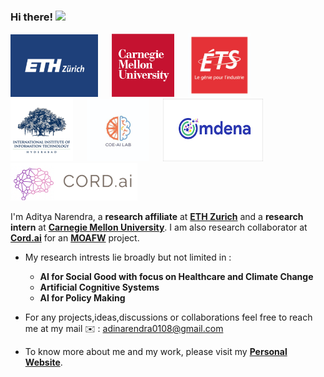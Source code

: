 ### Hi there! <img src="https://raw.githubusercontent.com/MartinHeinz/MartinHeinz/master/wave.gif" width="25">

<p float="center">
  <img src="https://github.com/AdiNarendra98/AdiNarendra98/blob/main/ss/eth1.png"  width="140" height="100"/>
  &emsp;
  <img src="https://github.com/AdiNarendra98/AdiNarendra98/blob/main/ss/cmu%20logo.jpg"  width="100"/>
  &emsp;
  <img src="https://github.com/AdiNarendra98/AdiNarendra98/blob/main/ss/ets.png"  width="100"/>
  &emsp;
  <img src="https://github.com/AdiNarendra98/AdiNarendra98/blob/main/ss/iiithyd.png"  width="100"/>
  &emsp;
  <img src="https://github.com/AdiNarendra98/AdiNarendra98/blob/main/ss/coe%20ai%20logo.jpg"  width="100"/>
  &emsp;
  <img src="https://github.com/AdiNarendra98/AdiNarendra98/blob/main/ss/omdena.png"  width="160" height="100"/>
  &emsp;
  <img src="https://github.com/AdiNarendra98/AdiNarendra98/blob/main/ss/cordai.png"  height="60"/>
</p>


I'm Aditya Narendra, a **research affiliate** at **[ETH Zurich](https://ethz.ch)** and a **research intern** at **[Carnegie Mellon University](https://www.cmu.edu)**. I am also research collaborator at **[Cord.ai](https://cordai.org)** for an **[MOAFW](https://agricoop.nic.in)** project. 

- My research intrests lie broadly but not limited in : 
     - **AI for Social Good with focus on Healthcare and Climate Change**
     - **Artificial Cognitive Systems** 
     - **AI for Policy Making**
     
- For any projects,ideas,discussions or collaborations feel free to reach me at my mail ✉️ : adinarendra0108@gmail.com
- To know more about me and my work, please visit my **[Personal Website](https://adinarendra98.github.io)**.









